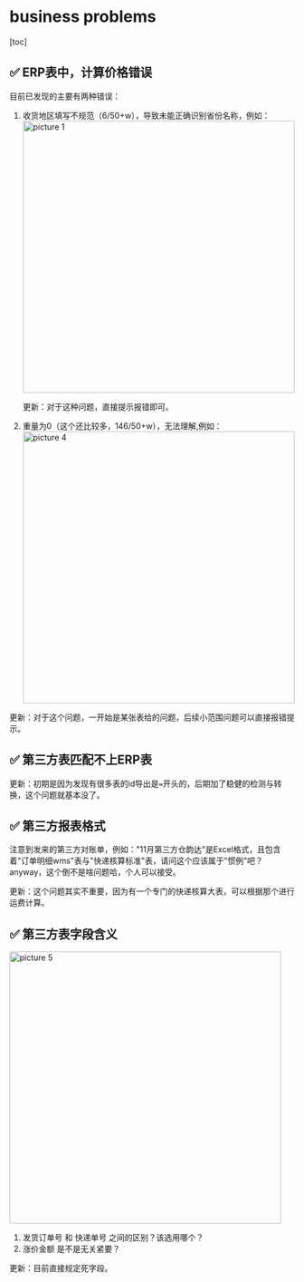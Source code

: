 # business problems

[toc]

## :white_check_mark: ERP表中，计算价格错误

目前已发现的主要有两种错误：

1. 收货地区填写不规范（6/50+w），导致未能正确识别省份名称，例如：
   <img width="480" alt="picture 1" src="/Users/mark/Documents/mark_projects/hjxh/hjxh_express_match/.imgs/1639525460152-97579f7fe2ca3a38b79dbe31af8d7d443f6bb2e389770af37b7cbfcb930e6c4a.png" />

    更新：对于这种问题，直接提示报错即可。

2. 重量为0（这个还比较多，146/50+w），无法理解,例如：
   <img width="480"  alt="picture 4" src="/Users/mark/Documents/mark_projects/hjxh/hjxh_express_match/.imgs/1639526551331-6afaff748574f058027b17e33888123b28141b9574b5c35784c49ed5ae093697.png" />

更新：对于这个问题，一开始是某张表给的问题，后续小范围问题可以直接报错提示。

## :white_check_mark: 第三方表匹配不上ERP表

更新：初期是因为发现有很多表的id导出是`=`开头的，后期加了稳健的检测与转换，这个问题就基本没了。

## :white_check_mark: 第三方报表格式

注意到发来的第三方对账单，例如："11月第三方仓韵达"是Excel格式，且包含着"订单明细wms"表与"快递核算标准"表，请问这个应该属于"惯例"吧？ anyway，这个倒不是啥问题哈，个人可以接受。

更新：这个问题其实不重要，因为有一个专门的快递核算大表，可以根据那个进行运费计算。

## :white_check_mark: 第三方表字段含义

<img width="480" alt="picture 5" src="/Users/mark/Documents/mark_projects/hjxh/hjxh_express_match/.imgs/1639527863226-37f709795842582ded91cf80e8799c28e39db020bf2712c395ae8fb9e397cb78.png" />  

1. 发货订单号 和 快递单号 之间的区别？该选用哪个？
2. 涨价金额 是不是无关紧要？

更新：目前直接规定死字段。
